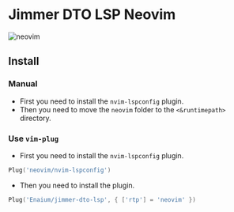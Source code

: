 # Jimmer DTO LSP Neovim

![neovim](https://s2.loli.net/2024/12/27/MLb56A47U2cBVTN.png)

## Install

### Manual

- First you need to install the `nvim-lspconfig` plugin.
- Then you need to move the `neovim` folder to the `<&runtimepath>` directory.

### Use `vim-plug`

- First you need to install the `nvim-lspconfig` plugin.

```lua
Plug('neovim/nvim-lspconfig')
```

- Then you need to install the plugin.

```lua
Plug('Enaium/jimmer-dto-lsp', { ['rtp'] = 'neovim' })
```

